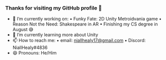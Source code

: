 ### Thanks for visiting my GitHub profile 👋

- 🔭 I’m currently working on: 
    • Funky Fate: 2D Unity Metroidvania game
    • Reason Not the Need: Shakespeare in AR
    • Finishing my CS degree in August 😅
- 🌱 I’m currently learning more about Unity
- 📫 How to reach me:
    • email: niallhealy17@gmail.com
    • Discord: NiallHealy#4836
- 😄 Pronouns: He/Him


<!--
**niall-healy/niall-healy** is a ✨ _special_ ✨ repository because its `README.md` (this file) appears on your GitHub profile.

Here are some ideas to get you started:

- 🔭 I’m currently working on ...
- 🌱 I’m currently learning ...
- 👯 I’m looking to collaborate on ...
- 🤔 I’m looking for help with ...
- 💬 Ask me about ...
- 📫 How to reach me: ...
- 😄 Pronouns: ...
- ⚡ Fun fact: ...
-->
